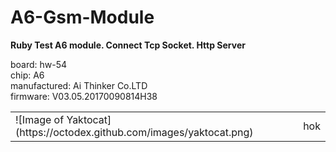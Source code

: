 # A6-Gsm-Module
**Ruby Test A6 module. Connect Tcp Socket. Http Server**

board: hw-54<br/>
chip: A6 <br/>
manufactured: Ai Thinker Co.LTD<br/>
firmware: V03.05.20170090814H38<br/>


<table>
<tr>
<td>
![Image of Yaktocat](https://octodex.github.com/images/yaktocat.png)
</td>
<td>hok</td>
</tr>
</table>